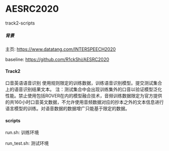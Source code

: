 # AESRC2020

track2-scripts

##### 背景

主页: https://www.datatang.com/INTERSPEECH2020

baseline:  https://github.com/R1ckShi/AESRC2020

####  Track2
口音英语语音识别
使用规则限定的训练数据，训练语音识别模型。提交测试集合上的语音识别结果文本。
注：测试集合中会出现训练集外的口音以验证模型泛化性能。禁止使用包括ROVER在内的模型融合技术，音频训练数据限定为官方提供的共160小时口音英文数据，不允许使用音频数据对应的抄本之外的文本信息进行语言模型的训练。对语音数据的数据增广只能基于限定的数据。

#### scripts

run.sh: 训练环境

run_test.sh: 测试环境